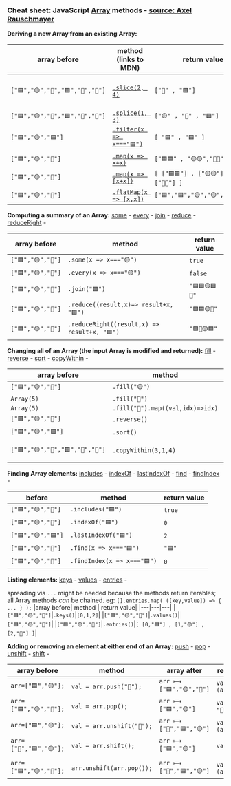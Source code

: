 ### Cheat sheet: JavaScript [Array](https://developer.mozilla.org/en-US/docs/Web/JavaScript/Reference/Global_Objects/Array) methods - [source: Axel Rauschmayer](https://gist.github.com/rauschma/6cdeb4af7586aa03baed2f925e0a084b)

**Deriving a new Array from an existing Array:**

| array before | method (links to MDN) | return value | array after |
|---|---|---|---|
|``["🟦","🟡","🔺","🟩","🛑","🔴"]``|[``.slice(2, 4)``](https://developer.mozilla.org/en-US/docs/Web/JavaScript/Reference/Global_Objects/Array/slice)|``["🔺" , "🟩"]``| ["🟦", "🟡", "🔺", "🟩", "🛑", "🔴"]|
|``["🟦","🟡","🔺","🟩","🛑","🔴"]``|[``.splice(1, 3)``](https://developer.mozilla.org/en-US/docs/Web/JavaScript/Reference/Global_Objects/Array/splice)|``["🟡" , "🔺" , "🟩"]``|["🟦", "🛑", "🔴"]|
|``["🟦","🟡","🟦"]``|[``.filter(x => x==="🟦")``](https://developer.mozilla.org/en-US/docs/Web/JavaScript/Reference/Global_Objects/Array/filter)|``[ "🟦" , "🟦" ]``|``["🟦", "🟡", "🟦"]``|
|``["🟦","🟡","🔺"]``|[``.map(x => x+x)``](https://developer.mozilla.org/en-US/docs/Web/JavaScript/Reference/Global_Objects/Array/map)|``["🟦🟦" , "🟡🟡","🔺🔺"]``|``["🟦","🟡","🔺"]``|
|``["🟦","🟡","🔺"]``|[``.map(x => [x+x])``](https://developer.mozilla.org/en-US/docs/Web/JavaScript/Reference/Global_Objects/Array/map)|``[ ["🟦🟦"] , ["🟡🟡"] , ["🔺🔺"] ]``|``["🟦","🟡","🔺"]``|
|``["🟦","🟡","🔺"]``|[``.flatMap(x => [x,x])``](https://developer.mozilla.org/en-US/docs/Web/JavaScript/Reference/Global_Objects/Array/FlatMap)|``["🟦","🟦","🟡","🟡","🔺","🔺"]``|``["🟦","🟡","🔺"]``|

**Computing a summary of an Array:** [some](https://developer.mozilla.org/en-US/docs/Web/JavaScript/Reference/Global_Objects/Array/some) - [every](https://developer.mozilla.org/en-US/docs/Web/JavaScript/Reference/Global_Objects/Array/every) - [join](https://developer.mozilla.org/en-US/docs/Web/JavaScript/Reference/Global_Objects/Array/join) - [reduce](https://developer.mozilla.org/en-US/docs/Web/JavaScript/Reference/Global_Objects/Array/reduce) - [reduceRight](https://developer.mozilla.org/en-US/docs/Web/JavaScript/Reference/Global_Objects/Array/reduceright) - 

| array before | method | return value|
|---|---|---|
|``["🟦","🟡","🔺"]``|``.some(x => x==="🟡")``|``true``|
|``["🟦","🟡","🔺"]``|``.every(x => x==="🟡")``|``false``|
|``["🟦","🟡","🔺"]``|``.join("🟩")``|``"🟦🟩🟡🟩🔺"``|
|``["🟦","🟡","🔺"]``|``.reduce((result,x)=> result+x, "🟩")``|``"🟩🟦🟡🔺"``|
|``["🟦","🟡","🔺"]``|``.reduceRight((result,x) => result+x, "🟩")``|``"🟩🔺🟡🟦"``|

**Changing all of an Array (the input Array is modified and returned):** [fill](https://developer.mozilla.org/en-US/docs/Web/JavaScript/Reference/Global_Objects/Array/fill) - [reverse](https://developer.mozilla.org/en-US/docs/Web/JavaScript/Reference/Global_Objects/Array/reverse) - [sort](https://developer.mozilla.org/en-US/docs/Web/JavaScript/Reference/Global_Objects/Array/sort) - [copyWithin](https://developer.mozilla.org/en-US/docs/Web/JavaScript/Reference/Global_Objects/Array/copyWithin) - 

| array before | method | return value |
|---|---|---|
|``["🟦","🟡","🔺"]``|``.fill("🟡")``|``["🟡","🟡","🟡"]``|
|``Array(5)``|``.fill("🔺")``|``["🔺","🔺","🔺","🔺","🔺"]``|
|``Array(5)``|``.fill("🔺").map((val,idx)=>idx)``|``[0,1,2,3,4]``|
|``["🟦","🟡","🔺"]``|``.reverse()``|``["🔺","🟡","🟦"]``|
|``["🟦","🟡","🟩"]``|``.sort()``|``["🟡","🟦","🟩"]``|
|``["🟦","🟡","🔺","🟩","🛑","🔴"]``|``.copyWithin(3,1,4)``|``["🟦", "🟡", "🔺", "🟡", "🔺", "🟩"]``|

**Finding Array elements:** [includes](https://developer.mozilla.org/en-US/docs/Web/JavaScript/Reference/Global_Objects/Array/includes) - [indexOf](https://developer.mozilla.org/en-US/docs/Web/JavaScript/Reference/Global_Objects/Array/indexof) - [lastIndexOf](https://developer.mozilla.org/en-US/docs/Web/JavaScript/Reference/Global_Objects/Array/lastindexof) - [find](https://developer.mozilla.org/en-US/docs/Web/JavaScript/Reference/Global_Objects/Array/find) - [findIndex](https://developer.mozilla.org/en-US/docs/Web/JavaScript/Reference/Global_Objects/Array/findIndex) - 

| before | method | return value |
|---|---|---|
|``["🟦","🟡","🔺"]``|``.includes("🟦")``|``true``|
|``["🟦","🟡","🔺"]``|``.indexOf("🟦")``|``0``|
|``["🟦","🟡","🟦"]``|``.lastIndexOf("🟦")``|``2``|
|``["🟦","🟡","🔺"]``|``.find(x => x==="🟦")``|``"🟦"``|
|``["🟦","🟡","🔺"]``|``.findIndex(x => x==="🟦")``|``0``|

**Listing elements:** [keys](https://developer.mozilla.org/en-US/docs/Web/JavaScript/Reference/Global_Objects/Array/keys) - [values](https://developer.mozilla.org/en-US/docs/Web/JavaScript/Reference/Global_Objects/Array/values) - [entries](https://developer.mozilla.org/en-US/docs/Web/JavaScript/Reference/Global_Objects/Array/entries) - 

spreading via `...` might be needed because the methods return iterables;  
all Array methods _can_ be chained. eg: ``[].entries.map( ([key,value]) => { ... } );``
|array before| method | return value|
|---|---|---|
|``["🟦","🟡","🔺"]``|``.keys()``|``[0,1,2]``|
|``["🟦","🟡","🔺"]``|``.values()``|``["🟦","🟡","🔺"]``|
|``["🟦","🟡","🔺"]``|``.entries()``|``[ [0,"🟦"] , [1,"🟡"] , [2,"🔺"] ]``|

**Adding or removing an element at either end of an Array:** [push](https://developer.mozilla.org/en-US/docs/Web/JavaScript/Reference/Global_Objects/Array/push) - [pop](https://developer.mozilla.org/en-US/docs/Web/JavaScript/Reference/Global_Objects/Array/pop) - [unshift](https://developer.mozilla.org/en-US/docs/Web/JavaScript/Reference/Global_Objects/Array/unshift) - [shift](https://developer.mozilla.org/en-US/docs/Web/JavaScript/Reference/Global_Objects/Array/shift) - 

| array before | method | array after | return value |
|---|---|---|---|
|``arr=["🟦","🟡"];``|``val = arr.push("🔺");``|``arr ⟼ ["🟦","🟡","🔺"]``|``val  ⟼ 3 (arr.length)``|
|``arr=["🟦","🟡","🔺"];``|``val = arr.pop();``|``arr ⟼ ["🟦","🟡"]``|``val   ⟼ "🔺"``|
|``arr=["🟦","🟡"];``|``val = arr.unshift("🔺");``|``arr ⟼ ["🔺","🟦","🟡"]``|``val  ⟼ 3 (arr.length)``|
|``arr=["🔺","🟦","🟡"];``|``val = arr.shift();``|``arr ⟼ ["🟦","🟡"]``|``val  ⟼ "🔺"``|
|||||
|``arr=["🟦","🟡","🔺"];``|``arr.unshift(arr.pop());``|``arr ⟼ ["🔺","🟦","🟡"]``|``val  ⟼ 3 (arr.length)``|
